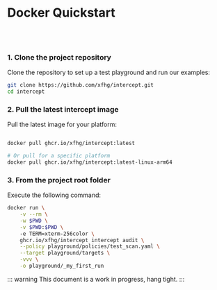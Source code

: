 # Docker Quickstart 


<br><br>

### 1. Clone the project repository

Clone the repository to set up a test playground and run our examples:

```sh
git clone https://github.com/xfhg/intercept.git
cd intercept
```

### 2. Pull the latest intercept image

Pull the latest image for your platform:

```sh

docker pull ghcr.io/xfhg/intercept:latest

# Or pull for a specific platform
docker pull ghcr.io/xfhg/intercept:latest-linux-arm64

```

### 3. From the project root folder

Execute the following command:

```sh
docker run \
    -v --rm \
    -w $PWD \
    -v $PWD:$PWD \ 
    -e TERM=xterm-256color \ 
    ghcr.io/xfhg/intercept intercept audit \
    --policy playground/policies/test_scan.yaml \
    --target playground/targets \
    -vvv \
    -o playground/_my_first_run
```

::: warning
This document is a work in progress, hang tight.
:::

